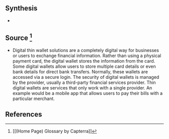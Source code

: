 ## Synthesis
- 
## Source [^1]
- Digital thin wallet solutions are a completely digital way for businesses or users to exchange financial information. Rather than using a physical payment card, the digital wallet stores the information from the card. Some digital wallets allow users to store multiple card details or even bank details for direct bank transfers. Normally, these wallets are accessed via a secure login. The security of digital wallets is managed by the provider, usually a third-party financial services provider. Thin digital wallets are services that only work with a single provider. An example would be a mobile app that allows users to pay their bills with a particular merchant.
## References

[^1]: [[(Home Page) Glossary by Capterra]]